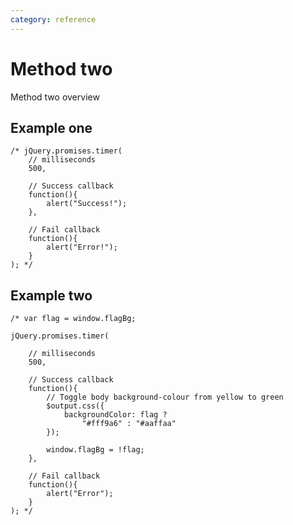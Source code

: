 ```yaml
---
category: reference
---
```

Method two
=====================

Method two overview

Example one
-----------------------------



    /* jQuery.promises.timer(
        // milliseconds
        500,

        // Success callback
        function(){
            alert("Success!");
        },

        // Fail callback
        function(){
            alert("Error!");
        }
    ); */

Example two
------------------------------------

    /* var flag = window.flagBg;

    jQuery.promises.timer(

        // milliseconds
        500,

        // Success callback
        function(){
            // Toggle body background-colour from yellow to green
            $output.css({
                backgroundColor: flag ?
                    "#fff9a6" : "#aaffaa"
            });

            window.flagBg = !flag;
        },

        // Fail callback
        function(){
            alert("Error");
        }
    ); */

